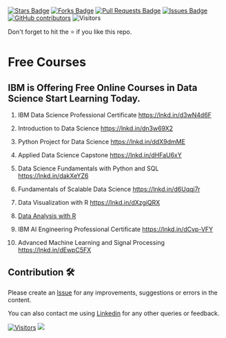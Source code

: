 <a href="https://github.com/drshahizan/special-topic-data-engineering/stargazers"><img src="https://img.shields.io/github/stars/drshahizan/special-topic-data-engineering" alt="Stars Badge"/></a>
<a href="https://github.com/drshahizan/special-topic-data-engineering/network/members"><img src="https://img.shields.io/github/forks/drshahizan/special-topic-data-engineering" alt="Forks Badge"/></a>
<a href="https://github.com/drshahizan/special-topic-data-engineering/pulls"><img src="https://img.shields.io/github/issues-pr/drshahizan/special-topic-data-engineering" alt="Pull Requests Badge"/></a>
<a href="https://github.com/drshahizan/special-topic-data-engineering/issues"><img src="https://img.shields.io/github/issues/drshahizan/special-topic-data-engineering" alt="Issues Badge"/></a>
<a href="https://github.com/drshahizan/special-topic-data-engineering/graphs/contributors"><img alt="GitHub contributors" src="https://img.shields.io/github/contributors/drshahizan/special-topic-data-engineering?color=2b9348"></a>
![Visitors](https://api.visitorbadge.io/api/visitors?path=https%3A%2F%2Fgithub.com%2Fspecial-topic-data-engineering&labelColor=%23d9e3f0&countColor=%23697689&style=flat)

Don't forget to hit the :star: if you like this repo.

# Free Courses

## IBM is Offering Free Online Courses in Data Science Start Learning Today.

1. IBM Data Science Professional Certificate
https://lnkd.in/d3wN4d6F

2. Introduction to Data Science
https://lnkd.in/dn3w69X2

3. Python Project for Data Science
https://lnkd.in/ddX9dmME

4. Applied Data Science Capstone
https://lnkd.in/dHFaU6xY

5. Data Science Fundamentals with Python and SQL
https://lnkd.in/dakXeYZ6

6. Fundamentals of Scalable Data Science
https://lnkd.in/d6Uqqj7r

7. Data Visualization with R
https://lnkd.in/dXzgiQRX

8. [Data Analysis with R](https://www.coursera.org/learn/data-analysis-r)

9. IBM AI Engineering Professional Certificate
https://lnkd.in/dCvp-VFY

10. Advanced Machine Learning and Signal Processing
https://lnkd.in/dEwpC5FX


## Contribution 🛠️
Please create an [Issue](https://github.com/drshahizan/special-topic-data-engineering/issues) for any improvements, suggestions or errors in the content.

You can also contact me using [Linkedin](https://www.linkedin.com/in/drshahizan/) for any other queries or feedback.

[![Visitors](https://api.visitorbadge.io/api/visitors?path=https%3A%2F%2Fgithub.com%2Fdrshahizan&labelColor=%23697689&countColor=%23555555&style=plastic)](https://visitorbadge.io/status?path=https%3A%2F%2Fgithub.com%2Fdrshahizan)
![](https://hit.yhype.me/github/profile?user_id=81284918)


